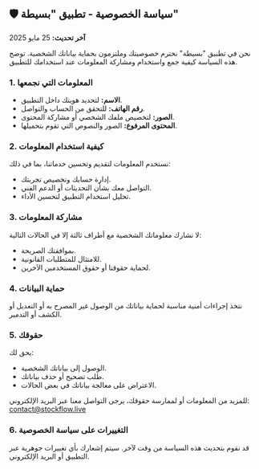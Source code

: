## 🛡️ سياسة الخصوصية - تطبيق "بسيطة"

**آخر تحديث:** 25 مايو 2025

نحن في تطبيق "بسيطة" نحترم خصوصيتك وملتزمون بحماية بياناتك الشخصية. توضح هذه السياسة كيفية جمع واستخدام ومشاركة المعلومات عند استخدامك للتطبيق.

### 1. المعلومات التي نجمعها

- **الاسم:** لتحديد هويتك داخل التطبيق.  
- **رقم الهاتف:** للتحقق من الحساب والتواصل.  
- **الصور:** لتخصيص ملفك الشخصي أو مشاركة المحتوى.  
- **المحتوى المرفوع:** الصور والنصوص التي تقوم بتحميلها.

### 2. كيفية استخدام المعلومات

نستخدم المعلومات لتقديم وتحسين خدماتنا، بما في ذلك:

- إدارة حسابك وتخصيص تجربتك.
- التواصل معك بشأن التحديثات أو الدعم الفني.
- تحليل استخدام التطبيق لتحسين الأداء.

### 3. مشاركة المعلومات

لا نشارك معلوماتك الشخصية مع أطراف ثالثة إلا في الحالات التالية:

- بموافقتك الصريحة.
- للامتثال للمتطلبات القانونية.
- لحماية حقوقنا أو حقوق المستخدمين الآخرين.

### 4. حماية البيانات

نتخذ إجراءات أمنية مناسبة لحماية بياناتك من الوصول غير المصرح به أو التعديل أو الكشف أو التدمير.

### 5. حقوقك

يحق لك:

- الوصول إلى بياناتك الشخصية.
- طلب تصحيح أو حذف بياناتك.
- الاعتراض على معالجة بياناتك في بعض الحالات.

للمزيد من المعلومات أو لممارسة حقوقك، يرجى التواصل معنا عبر البريد الإلكتروني: [contact@stockflow.live](mailto:contact@stockflow.live)

### 6. التغييرات على سياسة الخصوصية

قد نقوم بتحديث هذه السياسة من وقت لآخر. سيتم إشعارك بأي تغييرات جوهرية عبر التطبيق أو البريد الإلكتروني.
